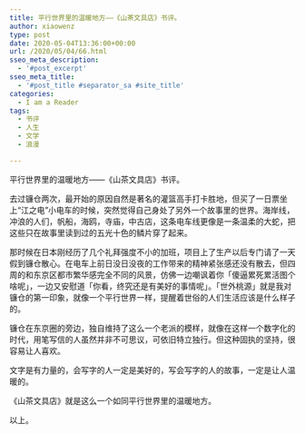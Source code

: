```yaml
---
title: 平行世界里的温暖地方——《山茶文具店》书评。
author: xiaowenz
type: post
date: 2020-05-04T13:36:00+00:00
url: /2020/05/04/66.html
sseo_meta_description:
  - '#post_excerpt'
sseo_meta_title:
  - '#post_title #separator_sa #site_title'
categories:
  - I am a Reader
tags:
  - 书评
  - 人生
  - 文学
  - 浪漫

---
```

平行世界里的温暖地方——《山茶文具店》书评。

去过镰仓两次，最开始的原因自然是著名的灌篮高手打卡胜地，但买了一日票坐上“江之电”小电车的时候，突然觉得自己身处了另外一个故事里的世界。海岸线，冲浪的人们，帆船，海鸥，寺庙，中古店，这条电车线更像是一条温柔的大蛇，把这些只在故事里读到过的五光十色的鳞片穿了起来。

那时候在日本刚经历了几个礼拜强度不小的加班，项目上了生产以后专门请了一天假到镰仓散心。在电车上前日没日没夜的工作带来的精神紧张感还没有散去，但四周的和东京区都市繁华感完全不同的风景，仿佛一边嘲讽着你「傻逼累死累活图个啥呢」，一边又安慰道「你看，终究还是有美好的事情呢」。「世外桃源」就是我对镰仓的第一印象，就像一个平行世界一样，提醒着世俗的人们生活应该是什么样子的。

镰仓在东京圈的旁边，独自维持了这么一个老派的模样，就像在这样一个数字化的时代，用笔写信的人虽然并非不可思议，可依旧特立独行。但这种固执的坚持，很容易让人喜欢。

文字是有力量的，会写字的人一定是美好的，写会写字的人的故事，一定是让人温暖的。

《山茶文具店》就是这么一个如同平行世界里的温暖地方。

以上。